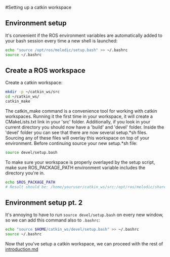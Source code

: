 #Setting up a catkin workspace

## Environment setup
It's convenient if the ROS environment variables are automatically added to your bash session every time
a new shell is launched: 
```bash
echo "source /opt/ros/melodic/setup.bash" >> ~/.bashrc
source ~/.bashrc
```

## Create a ROS workspace
Create a catkin workspace:
```bash
mkdir -p ~/catkin_ws/src
cd ~/catkin_ws/
catkin_make
```

The catkin_make command is a convenience tool for working with catkin workspaces.
Running it the first time in your workspace, it will create a CMakeLists.txt link in your 'src' folder.
Additionally, if you look in your current directory you should now have a 'build' and 'devel' folder.
Inside the 'devel' folder you can see that there are now several setup.*sh files.
Sourcing any of these files will overlay this workspace on top of your environment.
Before continuing source your new setup.*sh file: 
```bash
source devel/setup.bash
```

To make sure your workspace is properly overlayed by the setup script,
make sure ROS_PACKAGE_PATH environment variable includes the directory you're in. 
```bash
echo $ROS_PACKAGE_PATH
# Result should be: /home/youruser/catkin_ws/src:/opt/ros/melodic/share
```

## Environment setup pt. 2
It's annoying to have to run `source devel/setup.bash` on every new window, so we can add this
command also to `.bashrc`:
```bash
echo "source $HOME/catkin_ws/devel/setup.bash" >> ~/.bashrc
source ~/.bashrc
```

Now that you've setup a catkin workspace, we can proceed with the rest of [introduction.md](introduction.md)
